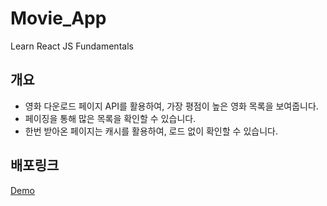 # Movie_App
Learn React JS Fundamentals

## 개요
- 영화 다운로드 페이지 API를 활용하여, 가장 평점이 높은 영화 목록을 보여줍니다.
- 페이징을 통해 많은 목록을 확인할 수 있습니다.
- 한번 받아온 페이지는 캐시를 활용하여, 로드 없이 확인할 수 있습니다.

## 배포링크
[Demo](https://yunojang.github.io/movie_app)
